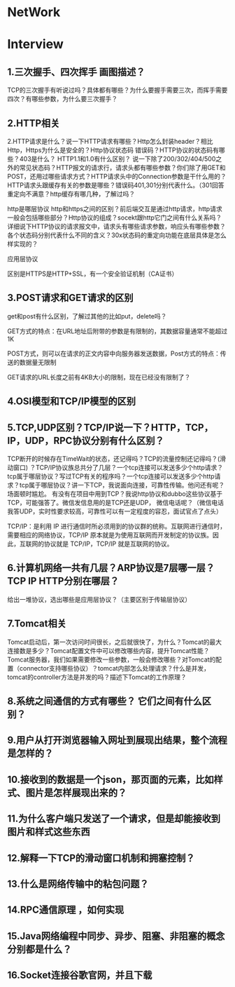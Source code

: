 # NetWork































# Interview

## 1.三次握手、四次挥手  画图描述？

TCP的三次握手有听说过吗？具体都有哪些？为什么要握手需要三次，而挥手需要四次？有哪些参数，为什么要三次握手？



## 2.HTTP相关

2.HTTP请求是什么？说一下HTTP请求有哪些？Http怎么封装header？相比Http，Https为什么是安全的？Http协议状态码  错误码？HTTP协议的状态码有哪些？403是什么？ HTTP1.1和1.0有什么区别？ 说一下除了200/302/404/500之外的常见状态码？HTTP报文的请求行，请求头都有哪些参数？你们除了用GET和POST，还用过哪些请求方式？HTTP请求头中的Connection参数是干什么用的？ HTTP请求头跟缓存有关的参数是哪些？错误码401,301分别代表什么。（301回答重定向不满意？http缓存有哪几种，了解过吗？

http是哪层协议 http和https之间的区别？前后端交互是通过http请求，http请求一般会包括哪些部分？Http协议的组成？socekt跟http它门之间有什么关系吗？详细说下HTTP协议的请求报文中，请求头有哪些请求参数，响应头有哪些参数？各个状态码分别代表什么不同的含义？30x状态码的重定向功能在底层具体是怎么样实现的？

应用层协议

区别是HTTPS是HTTP+SSL，有一个安全验证机制（CA证书）



## 3.POST请求和GET请求的区别

get和post有什么区别，了解过其他的比如put，delete吗？



GET方式的特点：在URL地址后附带的参数是有限制的，其数据容量通常不能超过1K

POST方式，则可以在请求的正文内容中向服务器发送数据，Post方式的特点：传送的数据量无限制



GET请求的URL长度之前有4KB大小的限制，现在已经没有限制了？



## 4.OSI模型和TCP/IP模型的区别



## 5.TCP,UDP区别？TCP/IP说一下？HTTP，TCP，IP，UDP，RPC协议分别有什么区别？

TCP断开的时候存在TimeWait的状态，还记得吗？TCP的流量控制还记得吗？(滑动窗口) ？TCP/IP协议族总共分了几层？一个tcp连接可以发送多少个http请求？tcp属于哪层协议？写过TCP有关的程序吗？一个tcp连接可以发送多少个http请求？tcp属于哪层协议？讲一下TCP，我说面向连接，可靠性传输。他问还有呢？ 场面顿时尴尬。 有没有在项目中用到TCP？我说http协议和dubbo这些协议基于TCP，可能强答了。微信发信息用的是TCP还是UDP，  微信电话呢？（微信电话我答UDP，实时性要求较高，可靠性可以有一定程度的容忍，面试官点了点头）



TCP/IP：是利用 IP 进行通信时所必须用到的协议群的统称。互联网进行通信时，需要相应的网络协议，TCP/IP 原本就是为使用互联网而开发制定的协议族。因此，互联网的协议就是 TCP/IP，TCP/IP 就是互联网的协议。



## 6.计算机网络一共有几层？ARP协议是7层哪一层？TCP IP HTTP分别在哪层？

给出一堆协议，选出哪些是应用层协议？（主要区别于传输层协议）



## 7.Tomcat相关

Tomcat启动后，第一次访问时间很长，之后就很快了，为什么？Tomcat的最大连接数是多少？Tomcat配置文件中可以修改哪些内容，提升Tomcat性能？ Tomcat服务器，我们如果需要修改一些参数，一般会修改哪些？对Tomcat的配置（connector支持哪些协议）？tomcat内部怎么处理请求？什么是并发，tomcat的controller方法是并发的吗？描述下Tomcat的工作原理？



## 8.系统之间通信的方式有哪些？ 它们之间有什么区别？



## 9.用户从打开浏览器输入网址到展现出结果，整个流程是怎样的？



## 10.接收到的数据是一个json，那页面的元素，比如样式、图片是怎样展现出来的？



## 11.为什么客户端只发送了一个请求，但是却能接收到图片和样式这些东西





## 12.解释一下TCP的滑动窗口机制和拥塞控制？



## 13.什么是网络传输中的粘包问题？



## 14.RPC通信原理 ，如何实现



## 15.Java网络编程中同步、异步、阻塞、非阻塞的概念分别都是什么？



## 16.Socket连接谷歌官网，并且下载



